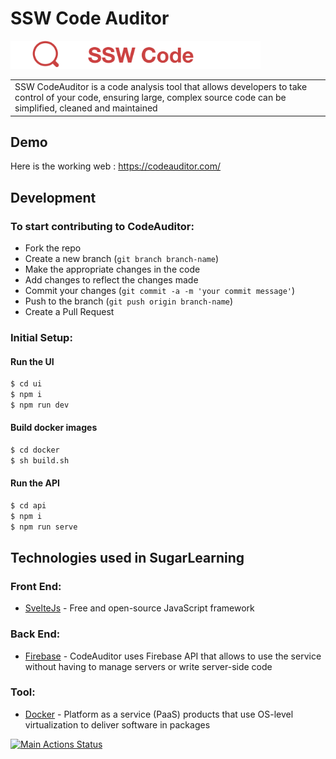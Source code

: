 # SSW Code Auditor

<img src="ui/public/images/CodeAuditor_Logo.png" alt="drawing" width="400"/>

<table>
<tr>
<td>
  SSW CodeAuditor is a code analysis tool that allows developers to take control of your code, ensuring large, complex source code can be simplified, cleaned and maintained
</td>
</tr>
</table>

## Demo
Here is the working web :  https://codeauditor.com/

## Development

### To start contributing to CodeAuditor:
- Fork the repo
- Create a new branch (`git branch branch-name`)
- Make the appropriate changes in the code
- Add changes to reflect the changes made
- Commit your changes (`git commit -a -m 'your commit message'`)
- Push to the branch (`git push origin branch-name`)
- Create a Pull Request 

### Initial Setup:

#### Run the UI
``` bash
$ cd ui
$ npm i
$ npm run dev
```

#### Build docker images
``` bash
$ cd docker
$ sh build.sh
```

#### Run the API
``` bash
$ cd api
$ npm i
$ npm run serve
```

## Technologies used in SugarLearning

### Front End:
- [SvelteJs](https://svelte.dev/) - Free and open-source JavaScript framework

### Back End:
- [Firebase](https://firebase.google.com/) - CodeAuditor uses Firebase API that allows to use the service without having to manage servers or write server-side code

### Tool:
- [Docker](https://www.docker.com/) - Platform as a service (PaaS) products that use OS-level virtualization to deliver software in packages

[![Main Actions Status](https://github.com/tombui99/SSW.CodeAuditor/workflows/CI/badge.svg)](https://github.com/tombui99/SSW.CodeAuditor/actions)

